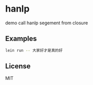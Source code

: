 # hanlp

demo call hanlp segement from closure

## Examples

```sh
lein run -- 大家好才是真的好

```

## License

MIT
